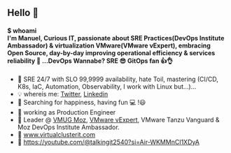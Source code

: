 ## Hello 👋
#### $ whoami <br> I'm Manuel, Curious IT, passionate about SRE Practices(DevOps Institute Ambassador) & virtualization VMware(VMware vExpert), embracing Open Source, day-by-day improving operational efficiency & services reliability :snake: ...DevOps Wannabe? SRE :sunglasses: GitOps fan 👍👌
- 🌱 SRE 24/7 with SLO 99,9999 availability, hate Toil, mastering (CI/CD, K8s, IaC, Automation, Observability, I work with Linux but...)...
- :bulb: whereis me: [Twitter](https://twitter.com/Manuhh_L), [Linkedin](https://www.linkedin.com/in/manuel-nhiuana/)
- 🔎 Searching for happiness, having fun :computer: !😃
- :penguin: working as Production Engineer
- :microphone: Leader @ [VMUG Moz](https://www.linkedin.com/company/vmug-mo%C3%A7ambique/about/?viewAsMember=true), [VMware vExpert](https://vexpert.vmware.com/directory/4679), VMware Tanzu Vanguard & Moz DevOps Institute Ambassador.
- :page_with_curl: www.virtualclusterit.com
- :page_with_curl: https://youtube.com/@talkingit2540?si=Air-WKMMnCI1XDyA
<!--
**manuh-L/manuh-L** is a ✨ _special_ ✨ repository because its `README.md` (this file) appears on your GitHub profile.

Here are some ideas to get you started:

- 🔭 I’m currently working on end to end automation aka Full Stack
- 🌱 I’m currently learning Infra as Code, Automation, CI/CD, Linux...
- 👯 I’m looking to collaborate on OSS...
- 🤔 I’m looking for help with ...
- 💬 Ask me about ...
- 📫 How to reach me: ...
- 😄 Pronouns: ...
- ⚡ Fun fact: I consider myself a gamer  ...
- 🔎 I'm searching for happiness!
-->
